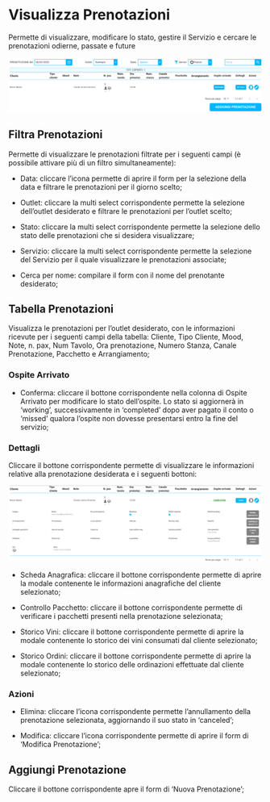 # Visualizza Prenotazioni

Permette di visualizzare, modificare lo stato, gestire il Servizio e cercare le prenotazioni odierne, passate e future

![resrevationList](../../assets/img/imgList/reservationList.png#mediumMobile)

## Filtra Prenotazioni

Permette di visualizzare le prenotazioni filtrate per i seguenti campi (è possibile attivare più di un filtro simultaneamente):

* Data: cliccare l’icona  permette di aprire il form per la selezione della data e filtrare le prenotazioni per il giorno scelto;

* Outlet: cliccare la multi select corrispondente permette la selezione dell’outlet desiderato e filtrare le prenotazioni per l’outlet scelto;

* Stato: cliccare la multi select corrispondente permette la selezione dello stato delle prenotazioni che si desidera visualizzare;

* Servizio: cliccare la multi select corrispondente permette la selezione del Servizio per il quale visualizzare le prenotazioni associate;

* <div>Cerca per nome: compilare il form con il nome del prenotante desiderato;</div>

## Tabella Prenotazioni

Visualizza le prenotazioni per l’outlet desiderato, con le informazioni ricevute per i seguenti campi della tabella: Cliente, Tipo Cliente, Mood, Note, n. pax, Num Tavolo, Ora prenotazione, Numero Stanza, Canale Prenotazione, Pacchetto e Arrangiamento;

### Ospite Arrivato

* Conferma: cliccare il bottone corrispondente nella colonna di Ospite Arrivato per modificare lo stato dell’ospite. Lo stato si aggiornerà in ‘working’, successivamente in ‘completed’ dopo aver pagato il conto o  ‘missed’ qualora l’ospite non dovesse presentarsi entro la fine del servizio;

### Dettagli

Cliccare il bottone corrispondente permette di visualizzare le informazioni relative alla prenotazione desiderata e i seguenti bottoni:

![reservationDetails](../../assets/img/imgList/reservationDetails.png#reservationDetails)

* Scheda Anagrafica: cliccare il bottone corrispondente permette di aprire la modale contenente le informazioni anagrafiche del cliente selezionato;

* Controllo Pacchetto: cliccare il bottone corrispondente permette di verificare i pacchetti presenti nella prenotazione selezionata;

* Storico Vini: cliccare il bottone corrispondente permette di aprire la modale contenente lo storico dei vini consumati dal cliente selezionato;

* Storico Ordini: cliccare il bottone corrispondente permette di aprire la modale contenente lo storico delle ordinazioni effettuate dal cliente selezionato;

### Azioni

* Elimina: cliccare l’icona corrispondente permette l’annullamento della prenotazione selezionata, aggiornando il suo stato in ‘canceled’;

* Modifica: cliccare l’icona corrispondente permette di aprire il form di ‘Modifica Prenotazione’;

## Aggiungi Prenotazione

<div>Cliccare il bottone corrispondente apre il form di ‘Nuova Prenotazione’;</div>